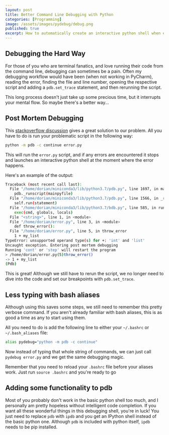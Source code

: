```yaml
---
layout: post
title: Better Command Line Debugging with Python
categories: [Programming]
image: /assets/images/pydebug/debug.png
published: true
excerpt: How to automatically create an interactive python shell when errors occur in your script. 
---
```


## Debugging the Hard Way

For those of you who are terminal fanatics, and love running their code from the command line, debugging can sometimes be a pain. Often my debugging workflow would have been (when not working in PyCharm), reading the error, finding the file and line number, opening the respective script and adding a `pdb.set_trace` statement, and then rerunning the script. 

This long process doesn't just take up some precious time, but it interrupts your mental flow. So maybe there's a better way...

## Post Mortem Debugging

This [stackoverflow discussion](https://stackoverflow.com/questions/242485/starting-python-debugger-automatically-on-error) gives a great solution to our problem. All you have to do is run your problematic script in the following way:

```bash
python -m pdb -c continue error.py
```

This will run the `error.py` script, and if any errors are encountered it stops and launches an interactive python shell at the moment where the error happens. 

Here's an example of the output:

```bash
Traceback (most recent call last):
  File "/home/dorian/miniconda3/lib/python3.7/pdb.py", line 1697, in main
    pdb._runscript(mainpyfile)
  File "/home/dorian/miniconda3/lib/python3.7/pdb.py", line 1566, in _runscript
    self.run(statement)
  File "/home/dorian/miniconda3/lib/python3.7/bdb.py", line 585, in run
    exec(cmd, globals, locals)
  File "<string>", line 1, in <module>
  File "/home/dorian/error.py", line 3, in <module>
    def throw_error():
  File "/home/dorian/error.py", line 5, in throw_error
    1 + my_list
TypeError: unsupported operand type(s) for +: 'int' and 'list'
Uncaught exception. Entering post mortem debugging
Running 'cont' or 'step' will restart the program
> /home/dorian/error.py(5)throw_error()
-> 1 + my_list
(Pdb) 
```

This is great! Although we still have to rerun the script, we no longer need to dive into the code and set our breakpoints with `pdb.set_trace`. 

## Less typing with bash aliases

Although using this saves some steps, we still need to remember this pretty verbose command. If you aren't already familiar with bash aliases, this is as good a time as any to start using them. 

All you need to do is add the following line to either your `~/.bashrc` or `~/.bash_aliases` file:

```  bash
alias pydebug="python -m pdb -c continue"
```

Now instead of typing that whole string of commands, we can just call `pydebug error.py` and we get the same debugging magic. 

Remember that you need to reload your `.bashrc` file before your aliases work. Just run `source .bashrc` and you're ready to go

## Adding some functionality to pdb

Most of you probably don't work in the basic python shell too much, and I personally am pretty hopeless without intelligent code completion. If you want all these wonderful things in this debugging shell, you're in luck! You just need to replace `pdb` with `ipdb` and you get an IPython shell instead of the basic python one. Although `pdb` is included with python itself, `ipdb` needs to be pip installed.
